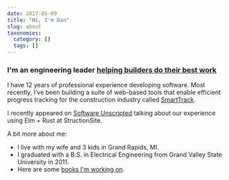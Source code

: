 ```yaml
---
date: 2017-05-09
title: "Hi, I'm Dan"
slug: about
taxonomies:
  category: []
  tags: []
---
```


### I'm an engineering leader [helping builders do their best work](https://structionsite.com/)

I have 12 years of professional experience developing software. Most recently, I've been building a suite of web-based tools that enable efficient progress tracking for the construction industry called [SmartTrack](https://structionsite.com/products/smarttrack/).

I recently appeared on [Software Unscripted](https://open.spotify.com/show/0cWHExP9zgcPaaSRScHVtO) talking about our experience using Elm + Rust at StructionSite.

A bit more about me:

- I live with my wife and 3 kids in Grand Rapids, MI.
- I graduated with a B.S. in Electrical Engineering from Grand Valley State University in 2011.
- Here are some [books I'm working on](/blog/book).
